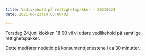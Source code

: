 ```yaml
---
title: Vedlikehold på rettighetspakker - 20210624
date: 2021-06-23T14:05:00+02

---
```

Torsdag 24.juni klokken 18:00 vil vi utføre vedlikehold på samtlige rettighetspakker. 

Dette medfører nedetid på konsumenttjenestene i ca 30 minutter. 

